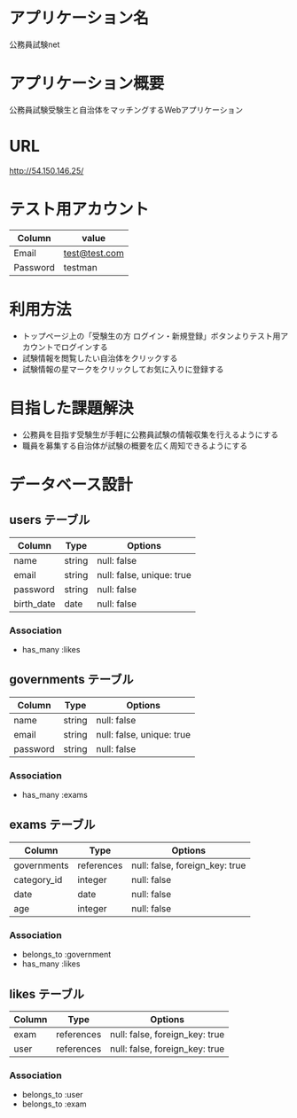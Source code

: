 # アプリケーション名
  公務員試験net
 
# アプリケーション概要
  公務員試験受験生と自治体をマッチングするWebアプリケーション
 
# URL
  http://54.150.146.25/
 
# テスト用アカウント
| Column   | value         |
| -------- | ------------- |
| Email    | test@test.com |
| Password | testman       | 

# 利用方法
- トップページ上の「受験生の方 ログイン・新規登録」ボタンよりテスト用アカウントでログインする
- 試験情報を閲覧したい自治体をクリックする
- 試験情報の星マークをクリックしてお気に入りに登録する
  
# 目指した課題解決
- 公務員を目指す受験生が手軽に公務員試験の情報収集を行えるようにする
- 職員を募集する自治体が試験の概要を広く周知できるようにする

# データベース設計

## users テーブル

| Column      | Type   | Options                   |
| ----------- | ------ | ------------------------- |
| name        | string | null: false               |
| email       | string | null: false, unique: true |
| password    | string | null: false               |
| birth_date  | date   | null: false               |

### Association
- has_many :likes


## governments テーブル

| Column      | Type   | Options                   |
| ----------- | ------ | ------------------------- |
| name        | string | null: false               |
| email       | string | null: false, unique: true |
| password    | string | null: false               |

### Association
- has_many :exams



## exams テーブル

| Column      | Type       | Options                        |
| ----------- | ---------- | ------------------------------ |
| governments | references | null: false, foreign_key: true |
| category_id | integer    | null: false                    |
| date        | date       | null: false                    |
| age         | integer    | null: false                    |


### Association
- belongs_to :government
- has_many :likes



## likes テーブル

| Column | Type       | Options                        |
| ------ | ---------- | ------------------------------ |
| exam   | references | null: false, foreign_key: true |
| user   | references | null: false, foreign_key: true |

### Association
- belongs_to :user
- belongs_to :exam
